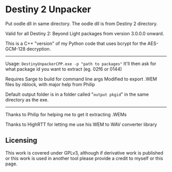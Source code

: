 # Destiny 2 Unpacker
Put oodle dll in same directory. The oodle dll is from Destiny 2 directory.

Valid for all Destiny 2: Beyond Light packages from version 3.0.0.0 onward.

This is a C++ "version" of my Python code that uses bcrypt for the AES-GCM-128 decryption.

-----

Usage: `DestinyUnpackerCPP.exe -p "path to packages"`
It'll then ask for what package id you want to extract (eg. 02f6 or 0144)

Requires Sarge to build for command line args
Modified to export .WEM files by nblock, with major help from Philip

Default output folder is in a folder called "`output pkgid`" in the same directory as the exe. 

-----

Thanks to Philip for helping me to get it extracting .WEMs

Thanks to HighRTT for letting me use his WEM to WAV converter library

## Licensing

This work is covered under GPLv3, although if derivative work is published or this work is used in another tool please provide a credit to myself or this page.
